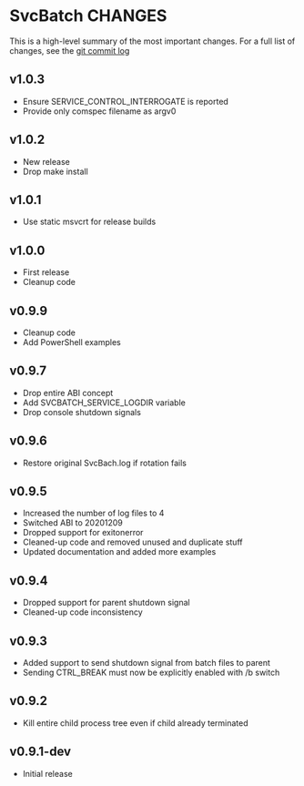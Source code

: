# SvcBatch CHANGES

This is a high-level summary of the most important changes.
For a full list of changes, see the [git commit log][log]

  [log]: https://github.com/mturk/svcbatch/commits/


## v1.0.3

 * Ensure SERVICE_CONTROL_INTERROGATE is reported
 * Provide only comspec filename as argv0


## v1.0.2

 * New release
 * Drop make install

## v1.0.1

 * Use static msvcrt for release builds

## v1.0.0

 * First release
 * Cleanup code

## v0.9.9

 * Cleanup code
 * Add PowerShell examples

## v0.9.7

 * Drop entire ABI concept
 * Add SVCBATCH_SERVICE_LOGDIR variable
 * Drop console shutdown signals

## v0.9.6

 * Restore original SvcBach.log if rotation fails

## v0.9.5

 * Increased the number of log files to 4
 * Switched ABI to 20201209
 * Dropped support for exitonerror
 * Cleaned-up code and removed unused and duplicate stuff
 * Updated documentation and added more examples

## v0.9.4

 * Dropped support for parent shutdown signal
 * Cleaned-up code inconsistency

## v0.9.3

 * Added support to send shutdown signal from batch files to parent
 * Sending CTRL_BREAK must now be explicitly enabled with /b switch

## v0.9.2

 * Kill entire child process tree even if child already terminated

## v0.9.1-dev

 * Initial release
